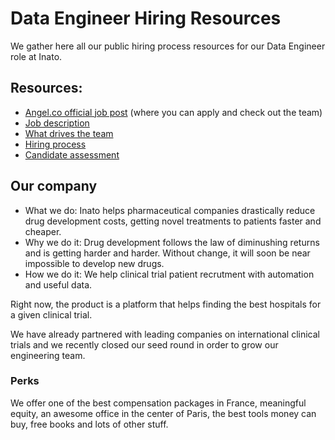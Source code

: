 # Data Engineer Hiring Resources

We gather here all our public hiring process resources for our Data Engineer role at Inato.

## Resources:

* [Angel.co official job post](https://angel.co/inato/jobs/284415-data-engineer) (where you can apply and check out the team)
* [Job description](/job-description.md)
* [What drives the team](/what-drives-the-team.md)
* [Hiring process](/hiring-process.md)
* [Candidate assessment](/candidate-assesment.md)

## Our company

* What we do: Inato helps pharmaceutical companies drastically reduce drug development costs, getting novel treatments to patients faster and cheaper.
* Why we do it: Drug development follows the law of diminushing returns and is getting harder and harder. Without change, it will soon be near impossible to develop new drugs.
* How we do it: We help clinical trial patient recrutment with automation and useful data.

Right now, the product is a platform that helps finding the best hospitals for a given clinical trial.

We have already partnered with leading companies on international clinical trials and we recently closed our seed round in order to grow our engineering team.

### Perks

We offer one of the best compensation packages in France, meaningful equity, an awesome office in the center of Paris, the best tools money can buy, free books and lots of other stuff.
